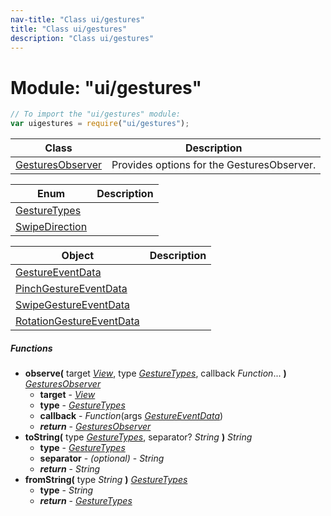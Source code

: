 ```yaml
---
nav-title: "Class ui/gestures"
title: "Class ui/gestures"
description: "Class ui/gestures"
---
```

# Module: "ui/gestures"

``` JavaScript
// To import the "ui/gestures" module:
var uigestures = require("ui/gestures");
```

Class | Description
------|------------
[GesturesObserver](../../ui/gestures/GesturesObserver.md) | Provides options for the GesturesObserver.

Enum | Description
------|------------
[GestureTypes](../../ui/gestures/GestureTypes.md) | 
[SwipeDirection](../../ui/gestures/SwipeDirection.md) | 

Object | Description
------|------------
[GestureEventData](../../ui/gestures/GestureEventData.md) | 
[PinchGestureEventData](../../ui/gestures/PinchGestureEventData.md) | 
[SwipeGestureEventData](../../ui/gestures/SwipeGestureEventData.md) | 
[RotationGestureEventData](../../ui/gestures/RotationGestureEventData.md) | 

##### Functions
 - **observe(** target [_View_](../../ui/core/view/View.md), type [_GestureTypes_](../../ui/gestures/GestureTypes.md), callback _Function_... **)** [_GesturesObserver_](../../ui/gestures/GesturesObserver.md)
   - **target** - [_View_](../../ui/core/view/View.md)
   - **type** - [_GestureTypes_](../../ui/gestures/GestureTypes.md)
   - **callback** - _Function_(args [_GestureEventData_](../../ui/gestures/GestureEventData.md))
   - _**return**_ - [_GesturesObserver_](../../ui/gestures/GesturesObserver.md)
 - **toString(** type [_GestureTypes_](../../ui/gestures/GestureTypes.md), separator? _String_ **)** _String_
   - **type** - [_GestureTypes_](../../ui/gestures/GestureTypes.md)
   - **separator** - _(optional)_ - _String_
   - _**return**_ - _String_
 - **fromString(** type _String_ **)** [_GestureTypes_](../../ui/gestures/GestureTypes.md)
   - **type** - _String_
   - _**return**_ - [_GestureTypes_](../../ui/gestures/GestureTypes.md)